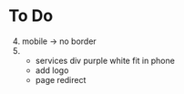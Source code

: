 # To Do

4) mobile -> no border
6)  - services div purple white fit in phone
    - add logo
    - page redirect
